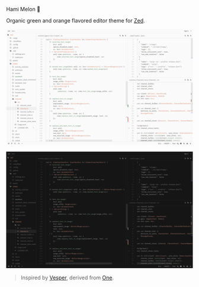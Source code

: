 Hami Melon 🍈

Organic green and orange flavored editor theme for [Zed](https://zed.dev).

![](./screenshot-light.png)

![](./screenshot-dark.png)

> Inspired by [Vesper](https://github.com/raunofreiberg/vesper), derived from [One](https://github.com/zed-industries/zed/tree/main/assets/themes/one).
